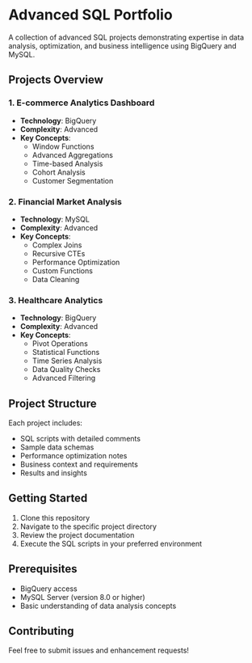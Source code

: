 # Advanced SQL Portfolio

A collection of advanced SQL projects demonstrating expertise in data analysis, optimization, and business intelligence using BigQuery and MySQL.

## Projects Overview

### 1. E-commerce Analytics Dashboard
- **Technology**: BigQuery
- **Complexity**: Advanced
- **Key Concepts**:
  - Window Functions
  - Advanced Aggregations
  - Time-based Analysis
  - Cohort Analysis
  - Customer Segmentation

### 2. Financial Market Analysis
- **Technology**: MySQL
- **Complexity**: Advanced
- **Key Concepts**:
  - Complex Joins
  - Recursive CTEs
  - Performance Optimization
  - Custom Functions
  - Data Cleaning

### 3. Healthcare Analytics
- **Technology**: BigQuery
- **Complexity**: Advanced
- **Key Concepts**:
  - Pivot Operations
  - Statistical Functions
  - Time Series Analysis
  - Data Quality Checks
  - Advanced Filtering

## Project Structure

Each project includes:
- SQL scripts with detailed comments
- Sample data schemas
- Performance optimization notes
- Business context and requirements
- Results and insights

## Getting Started

1. Clone this repository
2. Navigate to the specific project directory
3. Review the project documentation
4. Execute the SQL scripts in your preferred environment

## Prerequisites

- BigQuery access
- MySQL Server (version 8.0 or higher)
- Basic understanding of data analysis concepts

## Contributing

Feel free to submit issues and enhancement requests! 